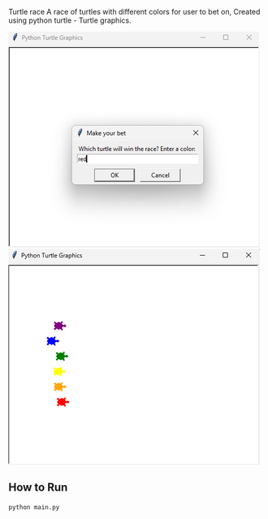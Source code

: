 Turtle race
A race of turtles with different colors for user to bet on, 
Created using python turtle - Turtle graphics.

![img_1.png](img_1.png)
![img.png](img.png)

## How to Run
```bash
python main.py
